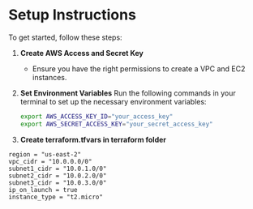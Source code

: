 # Setup Instructions

To get started, follow these steps:

1. **Create AWS Access and Secret Key**
   - Ensure you have the right permissions to create a VPC and EC2 instances.

2. **Set Environment Variables**
   Run the following commands in your terminal to set up the necessary environment variables:

   ```bash
   export AWS_ACCESS_KEY_ID="your_access_key"
   export AWS_SECRET_ACCESS_KEY="your_secret_access_key"


3. **Create terraform.tfvars in terraform folder**

```hcl
region = "us-east-2"
vpc_cidr = "10.0.0.0/0"
subnet1_cidr = "10.0.1.0/0"
subnet2_cidr = "10.0.2.0/0"
subnet3_cidr = "10.0.3.0/0"
ip_on_launch = true
instance_type = "t2.micro"
```